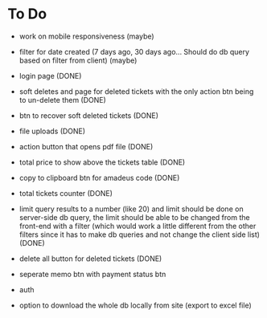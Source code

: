 # To Do

- work on mobile responsiveness (maybe)
- filter for date created (7 days ago, 30 days ago... Should do db query based on filter from client) (maybe)

- login page (DONE)
- soft deletes and page for deleted tickets with the only action btn being to un-delete them (DONE)
- btn to recover soft deleted tickets (DONE)
- file uploads (DONE)
- action button that opens pdf file (DONE)
- total price to show above the tickets table (DONE)
- copy to clipboard btn for amadeus code (DONE)
- total tickets counter (DONE)
- limit query results to a number (like 20) and limit should be done on server-side db query,
  the limit should be able to be changed from the front-end with a filter (which would work a little different from the other filters since it has to make db queries and not change the client side list) (DONE)
- delete all button for deleted tickets (DONE)

- seperate memo btn with payment status btn

- auth
- option to download the whole db locally from site (export to excel file)
